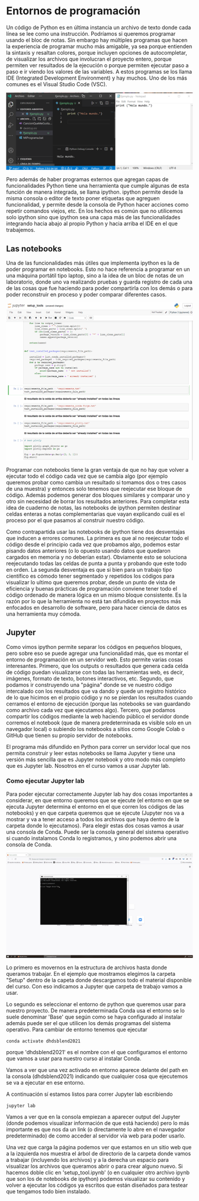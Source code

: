 # Entornos de programación

Un código de Python es en última instancia un archivo de texto donde cada línea se lee como una instrucción. Podríamos si queremos programar usando el bloc de notas. Sin embargo hay múltiples programas que hacen la experiencia de programar mucho más amigable, ya sea porque entienden la sintaxis y resaltan colores, porque incluyen opciones de autocompletar, de visualizar los archivos que involucran el proyecto entero, porque permiten ver resultados de la ejecución o porque permiten ejecutar paso a paso e ir viendo los valores de las variables. A estos programas se los llama IDE (Integrated Development Environment) y hay muchos. Uno de los más comunes es el Visual Studio Code (VSC).

![Consola Dir](./Imagenes/Jupyter_1.png)

Pero además de haber programas externos que agregan capas de funcionalidades Python tiene una herramienta que cumple algunas de esta función de manera integrada, se llama ipython. ipython permite desde la misma consola o editor de texto poner etiquetas que agreguen funcionalidad, y permite desde la consola de Python hacer acciones como repetir comandos viejos, etc. En los hechos es común que no utilicemos solo ipython sino que ipython sea una capa más de las funcionalidades integrando hacia abajo al propio Python y hacia arriba el IDE en el que trabajemos. 

## Las notebooks

Una de las funcionalidades más útiles que implementa ipython es la de poder programar en notebooks. Esto no hace referencia a programar en un una máquina portátil tipo laptop, sino a la idea de un bloc de notas de un laboratorio, donde uno va realizando pruebas y guarda registro de cada una de las cosas que fue haciendo para poder compartirla con los demás o para poder reconstruir en proceso y poder comparar diferentes casos. 

![Consola Dir](./Imagenes/Notebooks.gif)

Programar con notebooks tiene la gran ventaja de que no hay que volver a ejecutar todo el código cada vez que se cambia algo (por ejemplo queremos probar como cambia un resultado si tomamos dos o tres casos de una muestra) y entonces solo tenemos que reejecutar ese bloque de código. Además podemos generar dos bloques similares y comparar uno y otro sin necesidad de borrar los resultados anteriores. Para completar esta idea de cuaderno de notas, las notebooks de ipython permiten destinar celdas enteras a notas complementarias que vayan explicando cuál es el proceso por el que pasamos al construir nuestro código. 

Como contrapartida usar las notebooks de ipython tiene dos desventajas que inducen a errores comunes. La primera es que al no reejecutar todo el código desde el principio cada vez que probamos algo, podemos estar pisando datos anteriores (o lo opuesto usando datos que quedaron cargados en memoria y no deberían estar). Obviamente esto se soluciona reejecutando todas las celdas de punta a punta y probando que este todo en orden. La segunda desventaja es que si bien para un trabajo tipo científico es cómodo tener segmentado y repetidos los códigos para visualizar lo ultimo que queremos probar, desde un punto de vista de eficiencia y buenas prácticas de programación conviene tener todo el código ordenado de manera lógica en un mismo bloque consistente. Es la razón por lo que la herramienta no está tan difundida en proyectos más enfocados en desarrollo de software, pero para hacer ciencia de datos es una herramienta muy cómoda.

## Jupyter

Como vimos ipython permite separar los códigos en pequeños bloques, pero sobre eso se puede agregar una funcionalidad más, que es montar el entorno de programación en un servidor web. Esto permite varias cosas interesantes. Primero, que los outputs o resultados que genera cada celda de código puedan visualizarse con todas las herramientas web, es decir, imágenes, formato de texto, botones interactivos, etc. Segundo, que podamos ir construyendo una "página" donde se ve nuestro código intercalado con los resultados que va dando y quede un registro histórico de lo que hicimos en el propio código y no se pierdan los resultados cuando cerramos el entorno de ejecución (porque las notebooks se van guardando como archivo cada vez que ejecutamos algo). Tercero, que podamos compartir los códigos mediante la web haciendo público el servidor donde corremos el notebook (que de manera predeterminada es visible solo en un navegador local) o subiendo los notebooks a sitios como Google Colab o GitHub que tienen su propio servidor de notebooks. 

El programa más difundido en Python para correr un servidor local que nos permita construir y leer estas notebooks se llama Jupyter y tiene una versión más sencilla que es Jupyter notebook y otro modo más completo que es Jupyter lab. Nosotros en el curso vamos a usar Jupyter lab. 

### Como ejecutar Jupyter lab

Para poder ejecutar correctamente Jupyter lab hay dos cosas importantes a considerar, en que entorno queremos que se ejecute (el entorno en que se ejecuta Jupyter determina el entorno en el que corren los códigos de las notebooks) y en que carpeta queremos que se ejecute (Jupyter nos va a mostrar y va a tener acceso a todos los archivos que haya dentro de la carpeta donde lo ejecutamos). Para elegir estas dos cosas vamos a usar una consola de Conda. Puede ser la consola general del sistema operativo si cuando instalamos Conda lo registramos, y sino podemos abrir una consola de Conda.

![Consola Dir](./Imagenes/Jupyter_Lab.gif)

Lo primero es movernos en la estructura de archivos hasta donde queramos trabajar. En el ejemplo que mostramos elegimos la carpeta "Setup" dentro de la capeta donde descargamos todo el material disponible del curso. Con eso indicamos a Jupyter que carpeta de trabajo vamos a usar. 

Lo segundo es seleccionar el entorno de python que queremos usar para nuestro proyecto. De manera predeterminada Conda usa el entorno se lo suele denominar 'Base' que según como se haya configurado al instalar además puede ser el que utilicen los demás programas del sistema operativo. Para cambiar de entorno tenemos que ejecutar 

```
conda activate dhdsblend2021
```

porque 'dhdsblend2021' es el nombre con el que configuramos el entorno que vamos a usar para nuestro curso al instalar Conda. 

Vamos a ver que una vez activado en entorno aparece delante del path en la consola (dhdsblend2021) indicando que cualquier cosa que ejecutemos se va a ejecutar en ese entorno.

A continuación sí estamos listos para correr Jupyter lab escribiendo 
```
jupyter lab
```

Vamos a ver que en la consola empiezan a aparecer output del Jupyter (donde podemos visualizar información de que está haciendo) pero lo más importante es que nos da un link (o directamente lo abre en el navegador predeterminado) de como acceder al servidor vía web para poder usarlo.

Una vez que carga la página podemos ver que estamos en un sitio web que a la izquierda nos muestra el árbol de directorio de la carpeta donde vamos a trabajar (incluyendo los archivos) y a la derecha un espacio para visualizar los archivos que queramos abrir o para crear alguno nuevo. Si hacemos doble clic en 'setup_tool.ipynb' (o en cualquier otro archivo ipynb que son los de notebooks de ipython) podemos visualizar su contenido y volver a ejecutar los códigos ya escritos que están diseñados para testear que tengamos todo bien instalado. 
